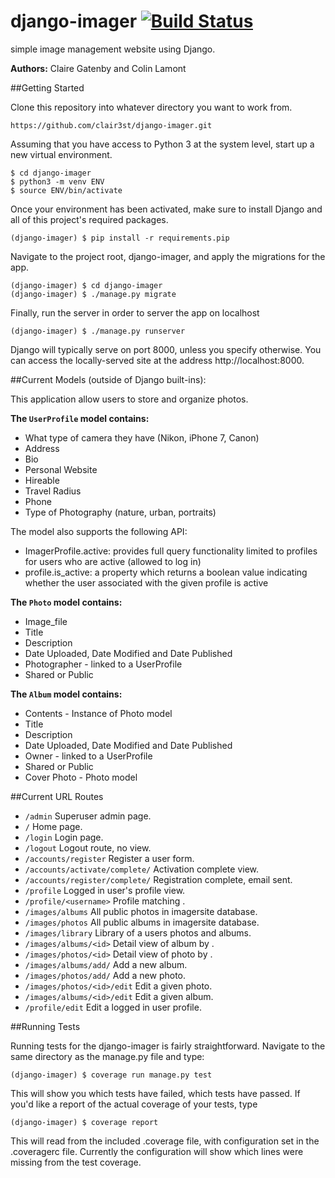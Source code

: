 # django-imager [![Build Status](https://travis-ci.org/clair3st/django-imager.svg?branch=front-end-1)](https://travis-ci.org/clair3st/django-imager)
 simple image management website using Django.

**Authors:** Claire Gatenby and Colin Lamont

##Getting Started

Clone this repository into whatever directory you want to work from.
```
https://github.com/clair3st/django-imager.git
```
Assuming that you have access to Python 3 at the system level, start up a new virtual environment.
```
$ cd django-imager
$ python3 -m venv ENV
$ source ENV/bin/activate
```
Once your environment has been activated, make sure to install Django and all of this project's required packages.
```
(django-imager) $ pip install -r requirements.pip
```
Navigate to the project root, django-imager, and apply the migrations for the app.
```
(django-imager) $ cd django-imager
(django-imager) $ ./manage.py migrate
```
Finally, run the server in order to server the app on localhost
```
(django-imager) $ ./manage.py runserver
```
Django will typically serve on port 8000, unless you specify otherwise. You can access the locally-served site at the address http://localhost:8000.


##Current Models (outside of Django built-ins):

This application allow users to store and organize photos. 

**The `UserProfile` model contains:**

- What type of camera they have (Nikon, iPhone 7, Canon)
- Address
- Bio
- Personal Website
- Hireable
- Travel Radius
- Phone
- Type of Photography (nature, urban, portraits)

The model also supports the following API:

- ImagerProfile.active: provides full query functionality limited to profiles for users who are active (allowed to log in)
- profile.is_active: a property which returns a boolean value indicating whether the user associated with the given profile is active

**The `Photo` model contains:**

- Image_file
- Title
- Description
- Date Uploaded, Date Modified and Date Published
- Photographer - linked to a UserProfile
- Shared or Public

**The `Album` model contains:**

- Contents - Instance of Photo model
- Title
- Description
- Date Uploaded, Date Modified and Date Published
- Owner - linked to a UserProfile
- Shared or Public
- Cover Photo - Photo model


##Current URL Routes

- `/admin` Superuser admin page.
- `/` Home page.
- `/login` Login page.
- `/logout` Logout route, no view.
- `/accounts/register` Register a user form.
- `/accounts/activate/complete/` Activation complete view.
- `/accounts/register/complete/` Registration complete, email sent.
- `/profile` Logged in user's profile view.
- `/profile/<username>` Profile matching <username>.
- `/images/albums` All public photos in imagersite database.
- `/images/photos` All public albums in imagersite database.
- `/images/library` Library of a users photos and albums.
- `/images/albums/<id>` Detail view of album by <id>.
- `/images/photos/<id>` Detail view of photo by <id>.
- `/images/albums/add/` Add a new album.
- `/images/photos/add/` Add a new photo.
- `/images/photos/<id>/edit` Edit a given photo.
- `/images/albums/<id>/edit` Edit a given album.
- `/profile/edit` Edit a logged in user profile.


##Running Tests

Running tests for the django-imager is fairly straightforward. Navigate to the same directory as the manage.py file and type:
```
(django-imager) $ coverage run manage.py test
```
This will show you which tests have failed, which tests have passed. If you'd like a report of the actual coverage of your tests, type
```
(django-imager) $ coverage report
```
This will read from the included .coverage file, with configuration set in the .coveragerc file. Currently the configuration will show which lines were missing from the test coverage.